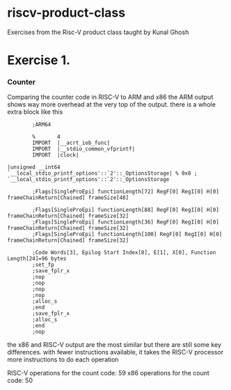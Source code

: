 # riscv-product-class
 Exercises from the Risc-V product class taught by Kunal Ghosh
 # Exercise 1. 
 ### Counter
 Comparing the counter code in RISC-V to ARM and x86
the ARM output shows way more overhead at the very top of the output. there is a whole extra block like this 
```
        ;ARM64

        %       4
        IMPORT  |__acrt_iob_func|
        IMPORT  |__stdio_common_vfprintf|
        IMPORT  |clock|

|unsigned __int64 `__local_stdio_printf_options'::`2'::_OptionsStorage| % 0x8 ; `__local_stdio_printf_options'::`2'::_OptionsStorage

        ;Flags[SingleProEpi] functionLength[72] RegF[0] RegI[0] H[0] frameChainReturn[Chained] frameSize[48]

        ;Flags[SingleProEpi] functionLength[88] RegF[0] RegI[0] H[0] frameChainReturn[Chained] frameSize[32]
        ;Flags[SingleProEpi] functionLength[36] RegF[0] RegI[0] H[0] frameChainReturn[Chained] frameSize[32]
        ;Flags[SingleProEpi] functionLength[100] RegF[0] RegI[0] H[0] frameChainReturn[Chained] frameSize[32]

        ;Code Words[3], Epilog Start Index[8], E[1], X[0], Function Length[24]=96 bytes
        ;set_fp
        ;save_fplr_x
        ;nop
        ;nop
        ;nop
        ;nop
        ;alloc_s
        ;end
        ;save_fplr_x
        ;alloc_s
        ;end
        ;nop
```
the x86 and RISC-V output are the most similar but there are still some key differences. 
with fewer instructions available, it takes the RISC-V processor more instructions to do each operation

RISC-V operations for the count code: 59
x86 operations for the count code: 50 
